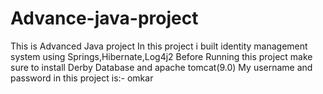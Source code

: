 # Advance-java-project
This is Advanced Java project
In this project i built identity management system using Springs,Hibernate,Log4j2
Before Running this project make sure to install Derby Database and apache tomcat(9.0)
My username and password in this project is:- omkar
